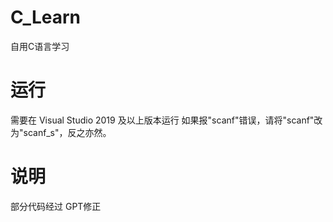 # C_Learn
自用C语言学习

# 运行
需要在 Visual Studio 2019 及以上版本运行
如果报"scanf"错误，请将"scanf"改为"scanf_s"，反之亦然。

# 说明
部分代码经过 GPT修正